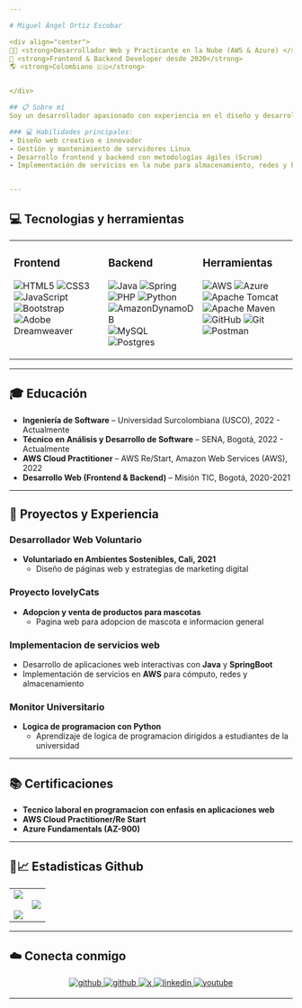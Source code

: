 ```yaml
---

# Miguel Ángel Ortiz Escobar  

<div align="center">
👨‍💻 <strong>Desarrollador Web y Practicante en la Nube (AWS & Azure) </strong>
🚀 <strong>Frontend & Backend Developer desde 2020</strong>
🌎 <strong>Colombiano 🇨🇴</strong>


</div>  

## 📋 Sobre mí  
Soy un desarrollador apasionado con experiencia en el diseño y desarrollo de páginas web, interfaces de usuario y soluciones basadas en la nube. Mi enfoque combina habilidades técnicas avanzadas con creatividad e innovación para entregar proyectos de alta calidad. Actualmente, desarrollo habilidades en **AWS**, **Azure** y **DevOps**, mientras profundizo en el diseño y análisis de software.  

### 💻 Habilidades principales:  
- Diseño web creativo e innovador  
- Gestión y mantenimiento de servidores Linux  
- Desarrollo frontend y backend con metodologías ágiles (Scrum)  
- Implementación de servicios en la nube para almacenamiento, redes y bases de datos  


---
```



##  💻 Tecnologias y herramientas   
<table><tr><td valign="top" width="33%">

### Frontend  
![HTML5](https://img.shields.io/badge/html5-%23E34F26.svg?style=for-the-badge&logo=html5&logoColor=white)
![CSS3](https://img.shields.io/badge/css3-%231572B6.svg?style=for-the-badge&logo=css3&logoColor=white) 
![JavaScript](https://img.shields.io/badge/javascript-%23323330.svg?style=for-the-badge&logo=javascript&logoColor=%23F7DF1E) 
![Bootstrap](https://img.shields.io/badge/bootstrap-%238511FA.svg?style=for-the-badge&logo=bootstrap&logoColor=white) 
![Adobe Dreamweaver](https://img.shields.io/badge/Adobe%20Dreamweaver-FF61F6.svg?style=for-the-badge&logo=Adobe%20Dreamweaver&logoColor=white)

</td><td valign="top" width="33%">

### Backend  
![Java](https://img.shields.io/badge/java-%23ED8B00.svg?style=for-the-badge&logo=openjdk&logoColor=white) 
![Spring](https://img.shields.io/badge/spring-%236DB33F.svg?style=for-the-badge&logo=spring&logoColor=white)
![PHP](https://img.shields.io/badge/php-%23777BB4.svg?style=for-the-badge&logo=php&logoColor=white) 
![Python](https://img.shields.io/badge/python-3670A0?style=for-the-badge&logo=python&logoColor=ffdd54) 
![AmazonDynamoDB](https://img.shields.io/badge/Amazon%20DynamoDB-4053D6?style=for-the-badge&logo=Amazon%20DynamoDB&logoColor=white) 
![MySQL](https://img.shields.io/badge/mysql-4479A1.svg?style=for-the-badge&logo=mysql&logoColor=white) 
![Postgres](https://img.shields.io/badge/postgres-%23316192.svg?style=for-the-badge&logo=postgresql&logoColor=white) 

</td><td valign="top" width="33%">

### Herramientas  
![AWS](https://img.shields.io/badge/AWS-%23FF9900.svg?style=for-the-badge&logo=amazon-aws&logoColor=white)
![Azure](https://img.shields.io/badge/azure-%230072C6.svg?style=for-the-badge&logo=microsoftazure&logoColor=white)
![Apache Tomcat](https://img.shields.io/badge/apache%20tomcat-%23F8DC75.svg?style=for-the-badge&logo=apache-tomcat&logoColor=black) 
![Apache Maven](https://img.shields.io/badge/Apache%20Maven-C71A36?style=for-the-badge&logo=Apache%20Maven&logoColor=white) 
![GitHub](https://img.shields.io/badge/github-%23121011.svg?style=for-the-badge&logo=github&logoColor=white) 
![Git](https://img.shields.io/badge/git-%23F05033.svg?style=for-the-badge&logo=git&logoColor=white) 
![Postman](https://img.shields.io/badge/Postman-FF6C37?style=for-the-badge&logo=postman&logoColor=white)

</td></tr></table>  


---


## 🎓 Educación  
- **Ingeniería de Software** – Universidad Surcolombiana (USCO), 2022 - Actualmente  
- **Técnico en Análisis y Desarrollo de Software** – SENA, Bogotá, 2022 - Actualmente  
- **AWS Cloud Practitioner** – AWS Re/Start, Amazon Web Services (AWS), 2022  
- **Desarrollo Web (Frontend & Backend)** – Misión TIC, Bogotá, 2020-2021  


---


## 🚀 Proyectos y Experiencia  

### **Desarrollador Web Voluntario**  
- **Voluntariado en Ambientes Sostenibles, Cali, 2021**  
  - Diseño de páginas web y estrategias de marketing digital  

### **Proyecto lovelyCats**  
- **Adopcion y venta de productos para mascotas**  
  - Pagina web para adopcion de mascota e informacion general 

### **Implementacion de servicios web**  
- Desarrollo de aplicaciones web interactivas con **Java** y **SpringBoot**  
- Implementación de servicios en **AWS** para cómputo, redes y almacenamiento

### **Monitor Universitario**  
- **Logica de programacion con Python**  
  - Aprendizaje de logica de programacion dirigidos a estudiantes de la universidad


---


## 📚 Certificaciones   
- **Tecnico laboral en programacion con enfasis en aplicaciones web**
- **AWS Cloud Practitioner/Re Start**  
- **Azure Fundamentals (AZ-900)**
  

---


## 🏅📈 Estadisticas Github  

<p align="center">
  <!--- stats (start) -->
<table align="center">
<tr border="none">
<td width="50%" align="center">
  
  <img  align="center"  src="https://github-readme-stats.vercel.app/api?username=miguelldev-code&theme=shades-of-purple&hide_border=true&include_all_commits=false&count_private=false" />
  <br></br>
  <img  src="https://github-readme-streak-stats.herokuapp.com/?user=miguelldev-code&theme=shades-of-purple&hide_border=true" /> 
</td>

<td width="50%" align="center">

  <img  align="center"  src="https://github-readme-stats.vercel.app/api/top-langs/?username=miguelldev-code&theme=shades-of-purple&hide_border=true&include_all_commits=false&count_private=false&layout=compact"/>
  
  </td>
</tr>
</table>
</p>

  
---


##  ☁️ Conecta conmigo
 <div align="center">
  <a href="https://github.com/miguelldev-code" target="_blank">
  <img src=https://img.shields.io/badge/github-%2324292e.svg?&style=for-the-badge&logo=github&logoColor=white alt=github style="margin-bottom: 5px;" />
  </a>
  <a href="https://www.tiktok.com/@miguelldev" target="_blank">
  <img src=https://img.shields.io/badge/github-%2324292e.svg?&style=for-the-badge&logo=tiktok&logoColor=white alt=github style="margin-bottom: 5px;" />
  </a>
  <a href="https://x.com/miguelldev_" target="_blank">
  <img src=https://img.shields.io/badge/X-black.svg?&style=for-the-badge&logo=X&logoColor=white alt=x style="margin-bottom: 5px;" />
  </a>
  <a href="https://linkedin.com/in/miguel-ortiz13" target="_blank">
  <img src=https://img.shields.io/badge/linkedin-%231E77B5.svg?&style=for-the-badge&logo=linkedin&logoColor=white alt=linkedin style="margin-bottom: 5px;" />
  </a>
  <a href="https://youtube.com/@miguelldev" target="_blank">
  <img src=https://img.shields.io/badge/YouTube-%23FF0000.svg?&style=for-the-badge&logo=youtube&logoColor=white alt=youtube style="margin-bottom: 5px;" />
  </a>
  </div>  

  
---

